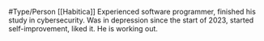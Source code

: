 #Type/Person 
[[Habitica]] Experienced software programmer, finished his study in cybersecurity. 
Was in depression since the start of 2023, started self-improvement, liked it. He is working out.
